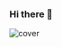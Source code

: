 ### Hi there 👋
![cover](https://user-images.githubusercontent.com/45927330/124398387-73000480-dce3-11eb-8b53-1dd0068382b7.png)
<!--
**loralridz/loralridz** is a ✨ _special_ ✨ repository because its `README.md` (this file) appears on your GitHub profile.


Here are some ideas to get you started:

- 🔭 I’m currently working on ...
- 🌱 I’m currently learning ...
- 👯 I’m looking to collaborate on ...
- 🤔 I’m looking for help with ...
- 💬 Ask me about ...
- 📫 How to reach me: ...
- 😄 Pronouns: ...
- ⚡ Fun fact: ...
-->
